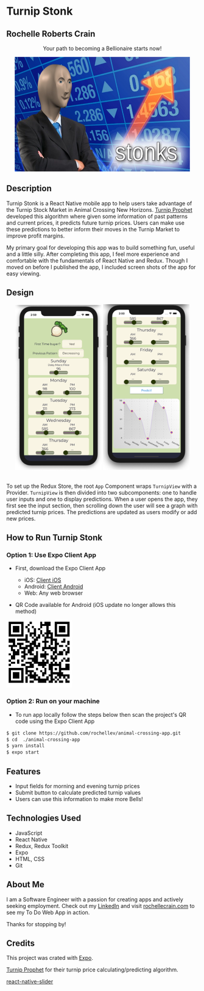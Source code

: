 # Turnip Stonk

## Rochelle Roberts Crain

<div align="center">
<p>Your path to becoming a Bellionaire starts now!</p>
	<img src="./stonk_meme.jpg" alt="stonk-meme"
	title="StonkMeme" width="460" height="300" />
</div>

## Description

Turnip Stonk is a React Native mobile app to help users take advantage of the Turnip Stock Market in Animal Crossing New Horizons. [Turnip Prophet](https://github.com/mikebryant/ac-nh-turnip-prices) developed this algorithm where given some information of past patterns and current prices, it predicts future turnip prices. Users can make use these predictions to better inform their moves in the Turnip Market to improve profit margins.

My primary goal for developing this app was to build something fun, useful and a little silly. After completing this app, I feel more experience and comfortable with the fundamentals of React Native and Redux. Though I moved on before I published the app, I included screen shots of the app for easy viewing.

## Design

<div align="center">
<span>
<img src="./images/TurnipScreenShot1.png" alt="input section" width="45%"/>
<img src="images/TurnipScreenShot-Graph.png" alt="output section" width="45%"/>
</span>
</div>
<br>

To set up the Redux Store, the root `App` Component wraps `TurnipView` with a Provider. `TurnipView` is then divided into two subcomponents: one to handle user inputs and one to display predictions. When a user opens the app, they first see the input section, then scrolling down the user will see a graph with predicted turnip prices. The predictions are updated as users modify or add new prices.

## How to Run Turnip Stonk

### Option 1: Use Expo Client App

- First, download the Expo Client App

  - iOS: [Client iOS](https://itunes.apple.com/app/apple-store/id982107779)
  - Android: [Client Android](https://play.google.com/store/apps/details?id=host.exp.exponent&referrer=blankexample)
  - Web: Any web browser

- QR Code available for Android (iOS update no longer allows this method)
  <br>

![QR Code](./images/turnips-QR.jpg)

### Option 2: Run on your machine

- To run app locally follow the steps below then scan the project's QR code using the Expo Client App

```sh
$ git clone https://github.com/rochellev/animal-crossing-app.git
$ cd  ./animal-crossing-app
$ yarn install
$ expo start
```

## Features

- Input fields for morning and evening turnip prices
- Submit button to calculate predicted turnip values
- Users can use this information to make more Bells!

## Technologies Used

- JavaScript
- React Native
- Redux, Redux Toolkit
- Expo
- HTML, CSS
- Git

## About Me

I am a Software Engineer with a passion for creating apps and actively seeking employment. Check out my [LinkedIn](https://www.linkedin.com/in/rochelle-roberts) and visit [rochellecrain.com](https://www.rochellecrain.com/) to see my To Do Web App in action.

Thanks for stopping by!

## Credits

This project was crated with [Expo](https://reactnative.dev/docs/0.60/getting-started).

[Turnip Prophet](https://github.com/mikebryant/ac-nh-turnip-prices) for their turnip price calculating/predicting algorithm.

[react-native-slider](https://github.com/react-native-community/react-native-slider)
